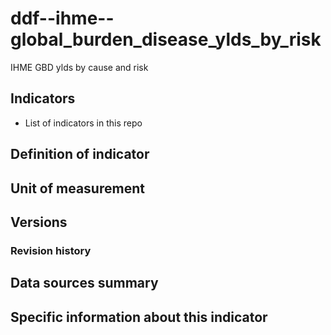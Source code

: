 # ddf--ihme--global_burden_disease_ylds_by_risk

IHME GBD ylds by cause and risk

## Indicators

- List of indicators in this repo

## Definition of indicator


## Unit of measurement


## Versions


### Revision history


## Data sources summary


## Specific information about this indicator

